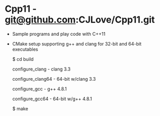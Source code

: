 Cpp11 - git@github.com:CJLove/Cpp11.git
=======================================
- Sample programs and play code with C++11
- CMake setup supporting g++ and clang for 32-bit and 64-bit
  executables

  $ cd build
  
	configure_clang		- clang 3.3

	configure_clang64	- 64-bit w/clang 3.3

	configure_gcc		- g++ 4.8.1

	configure_gcc64		- 64-bit w/g++ 4.8.1

  $ make

